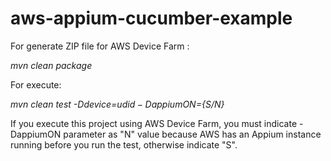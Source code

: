 # aws-appium-cucumber-example

For generate ZIP file for AWS Device Farm :

*mvn clean package*

For execute:

*mvn clean test -Ddevice=${udid} -DappiumON=${S/N}*

If you execute this project using AWS Device Farm, you must indicate -DappiumON parameter as "N" value because AWS has an Appium instance running before you run the test, otherwise indicate "S".
